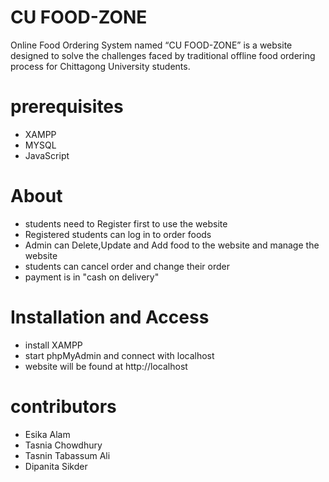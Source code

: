 # CU FOOD-ZONE 
Online Food Ordering System named “CU
FOOD-ZONE” is a website designed to solve the challenges faced by traditional
offline food ordering process for Chittagong University students.

# prerequisites
* XAMPP
* MYSQL
* JavaScript

# About
* students need to Register first to use the website
* Registered students can log in to order foods
* Admin can Delete,Update and Add food to the website and manage the website
* students can cancel order and change their order
* payment is in "cash on delivery"

# Installation and Access

* install XAMPP
* start phpMyAdmin and connect with localhost
* website will be found at http://localhost


# contributors
  * Esika Alam
  * Tasnia Chowdhury
  * Tasnin Tabassum Ali
  * Dipanita Sikder
